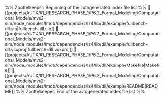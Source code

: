 %% Zoottelkeeper: Beginning of the autogenerated index file list  %%
📄 [[projects/AUTX/01_RESEARCH_PHASE_1/P6.2_Formal_Modeling/Computational_Models/mvu2-sim/node_modules/lmdb/dependencies/lz4/lib/dll/example/fullbench-dll.sln|fullbench-dll.sln]]
📄 [[projects/AUTX/01_RESEARCH_PHASE_1/P6.2_Formal_Modeling/Computational_Models/mvu2-sim/node_modules/lmdb/dependencies/lz4/lib/dll/example/fullbench-dll.vcxproj|fullbench-dll.vcxproj]]
📄 [[projects/AUTX/01_RESEARCH_PHASE_1/P6.2_Formal_Modeling/Computational_Models/mvu2-sim/node_modules/lmdb/dependencies/lz4/lib/dll/example/Makefile|Makefile]]
📄 [[projects/AUTX/01_RESEARCH_PHASE_1/P6.2_Formal_Modeling/Computational_Models/mvu2-sim/node_modules/lmdb/dependencies/lz4/lib/dll/example/README|README]]
%% Zoottelkeeper: End of the autogenerated index file list  %%
